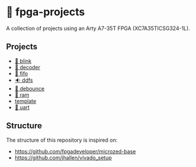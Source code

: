 # :space_invader: fpga-projects

A collection of projects using an Arty A7-35T FPGA (XC7A35TICSG324-1L).

## Projects

- [:rotating_light: blink](/blink/)
- [:1234: decoder](/decoder/)
- [:file_folder: fifo](/fifo/)
- [:sound: ddfs](/ddfs/)
- [:sparkler: debounce](/debounce/)
- [:floppy_disk: ram](/ram/)
- [template](/template/)
- [:lips: uart](/uart/)

## Structure

The structure of this repository is inspired on:

- https://github.com/fpgadeveloper/microzed-base
- https://github.com/jhallen/vivado_setup
